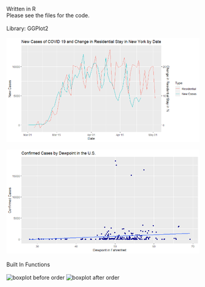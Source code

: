 Written in R  
Please see the files for the code.
<br/>
<br/>
Library: GGPlot2
<br/>
<br/>
![dual line plot with offset, ggplot2](https://github.com/jojuno/EDA/blob/master/new%20cases%20and%20change%20in%20residential%20in%20new%20york%20by%20date%20offset.png)
<br/>
<br/>
![scatterplot, ggplot2](https://github.com/jojuno/EDA/blob/master/confirmed%20cases%20by%20dewpoint%20in%20the%20U.S..png)
<br/>
<br/>
Built In Functions
<br/>
<br/>
![boxplot before order]() 
![boxplot after order]() 
